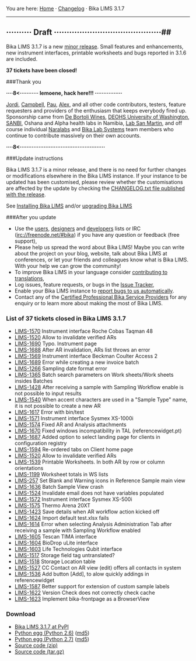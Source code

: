 You are here: [Home](https://github.com/bikalabs/Bika-LIMS/wiki) · [Changelog](https://github.com/bikalabs/Bika-LIMS/wiki/changelog) · Bika LIMS 3.1.7
***
## ·········· Draft ··········································##

Bika LIMS 3.1.7 is a new [minor release](https://github.com/bikalabs/Bika-LIMS/wiki/Release-cycle). Small features and enhancements, new instrument interfaces, printable worksheets and bugs reported in 3.1.6 are included.

**37 tickets have been closed!**

###Thank you

**····8<··········· lemoene, hack here!!! ················**

[Jordi](http://github.com/xispa), [Campbell](http://github.com/rockfruit), [Pau](http://github.com/espurna), [Alex](https://github.com/zylinx), and all other code contributors, testers, feature requesters and providers of the enthusiasm that keeps everybody fired up.  Sponsorship came from [De Bortoli Wines](http://www.debortoli.com.au/), [DEOHS University of Washington](http://deohs.washington.edu/), [SANBI](http://www.sanbi.ac.za/), Oshana and Alpha health labs in Namibia, [Lab San Martin](http://www.laboratoriosanmartin.com/), and off course individual [Naralabs](http://naralabs.com/) and [Bika Lab Systems](http://bikalabs.com/) team members who continue to contribute massively on their own accounts.

**····8<··················································**

###Update instructions

Bika LIMS 3.1.7 is a minor release, and there is no need for further changes or modifications elsewhere in the Bika LIMS instance. If your instance to be updated has been customised, please review whether the customisations are affected by the update by checking the [CHANGELOG.txt file published with the release](https://raw.githubusercontent.com/bikalabs/Bika-LIMS/3.1.7/CHANGELOG.txt).

See [Installing Bika LIMS](https://github.com/bikalabs/Bika-LIMS/blob/0c606e0/INSTALL.rst) and/or [upgrading Bika LIMS](https://github.com/bikalabs/Bika-LIMS/blob/0c606e0/INSTALL.rst)

###After you update
- Use the [users](http://lists.sourceforge.net/lists/listinfo/bika-users), [designers](https://groups.google.com/forum/?hl=en) and [developers](http://lists.sourceforge.net/lists/listinfo/bika-developers) lists or IRC ([irc://freenode.net/#bika](http://webchat.freenode.net?randomnick=1&channels=%23bika&uio=d4)) if you have any question or feedback (free support),
- Please help us spread the word about Bika LIMS! Maybe you can write about the project on your blog, website, talk about Bika LIMS at conferences, or let your friends and colleagues know what is Bika LIMS. With your help we can grow the community!    
- To improve Bika LIMS in your language consider [contributing to translations](https://www.transifex.com/projects/p/bika-lims/),
- Log issues, feature requests, or bugs in the [Issue Tracker](http://jira.bikalabs.com/),
- Enable your Bika LIMS instance to [report bugs to us automatically](https://github.com/bikalabs/Bika-LIMS/blob/0c606e0/INSTALL.rst#log-errors-to-sentrybikalabscom).
- Contact any of the [Certified Professional Bika Service Providers](http://www.bikalims.org/support-and-service-provision) for any enquiry or to learn more about making the most of Bika LIMS.

### List of 37 tickets closed in Bika LIMS 3.1.7

- [LIMS-1570](https://jira.bikalabs.com/browse/LIMS-1570) Instrument interface Roche Cobas Taqman 48
- [LIMS-1520](https://jira.bikalabs.com/browse/LIMS-1520) Allow to invalidate verified ARs
- [LIMS-1690](https://jira.bikalabs.com/browse/LIMS-1690) Typo. Instrument page
- [LIMS-1688](https://jira.bikalabs.com/browse/LIMS-1688) After AR invalidation, ARs list throws an error
- [LIMS-1569](https://jira.bikalabs.com/browse/LIMS-1569) Instrument interface Beckman Coulter Access 2
- [LIMS-1689](https://jira.bikalabs.com/browse/LIMS-1689) Error while creating a new invoice batch
- [LIMS-1266](https://jira.bikalabs.com/browse/LIMS-1266) Sampling date format error
- [LIMS-1365](https://jira.bikalabs.com/browse/LIMS-1365) Batch search parameters on Work sheets/Work sheets insides Batches
- [LIMS-1428](https://jira.bikalabs.com/browse/LIMS-1428) After receiving a sample with Sampling Workflow enable is not possible to input results
- [LIMS-1540](https://jira.bikalabs.com/browse/LIMS-1540) When accent characters are used in a "Sample Type" name, it is not possible to create a new AR
- [LIMS-1617](https://jira.bikalabs.com/browse/LIMS-1617) Error with bin/test
- [LIMS-1571](https://jira.bikalabs.com/browse/LIMS-1571) Instrument interface Sysmex XS-1000i
- [LIMS-1574](https://jira.bikalabs.com/browse/LIMS-1574) Fixed AR and Analysis attachments
- [LIMS-1670](https://jira.bikalabs.com/browse/LIMS-1670) Fixed windows incompatibility in TAL (referencewidget.pt)
- [LIMS-1687](https://jira.bikalabs.com/browse/LIMS-1687) Added option to select landing page for clients in configuration registry
- [LIMS-1594](https://jira.bikalabs.com/browse/LIMS-1594) Re-ordered tabs on Client home page
- [LIMS-1520](https://jira.bikalabs.com/browse/LIMS-1520) Allow to invalidate verified ARs
- [LIMS-1539](https://jira.bikalabs.com/browse/LIMS-1539) Printable Worksheets. In both AR by row or column orientations
- [LIMS-1199](https://jira.bikalabs.com/browse/LIMS-1199) Worksheet totals in WS lists
- [LIMS-257](https://jira.bikalabs.com/browse/LIMS-257) Set Blank and Warning icons in Reference Sample main view
- [LIMS-1636](https://jira.bikalabs.com/browse/LIMS-1636) Batch Sample View crash
- [LIMS-1524](https://jira.bikalabs.com/browse/LIMS-1524) Invalidate email does not have variables populated
- [LIMS-1572](https://jira.bikalabs.com/browse/LIMS-1572) Instrument interface Sysmex XS-500i
- [LIMS-1575](https://jira.bikalabs.com/browse/LIMS-1575) Thermo Arena 20XT
- [LIMS-1423](https://jira.bikalabs.com/browse/LIMS-1423) Save details when AR workflow action kicked off
- [LIMS-1624](https://jira.bikalabs.com/browse/LIMS-1624) Import default test.xlsx fails
- [LIMS-1614](https://jira.bikalabs.com/browse/LIMS-1614) Error when selecting Analysis Administration Tab after receiving a sample with Sampling Workflow enabled
- [LIMS-1605](https://jira.bikalabs.com/browse/LIMS-1605) Tescan TIMA interface
- [LIMS-1604](https://jira.bikalabs.com/browse/LIMS-1604) BioDrop uLite interface
- [LIMS-1603](https://jira.bikalabs.com/browse/LIMS-1603) Life Technologies Qubit interface
- [LIMS-1517](https://jira.bikalabs.com/browse/LIMS-1517) Storage field tag untranslated?
- [LIMS-1518](https://jira.bikalabs.com/browse/LIMS-1518) Storage Location table
- [LIMS-1527](https://jira.bikalabs.com/browse/LIMS-1527) CC Contact on AR view (edit) offers all contacts in system
- [LIMS-1536](https://jira.bikalabs.com/browse/LIMS-1536) Add button [Add], to alow quickly addings in referencewidget
- [LIMS-1587](https://jira.bikalabs.com/browse/LIMS-1587) Better support for extension of custom sample labels
- [LIMS-1622](https://jira.bikalabs.com/browse/LIMS-1622) Version Check does not correctly check cache
- [LIMS-1623](https://jira.bikalabs.com/browse/LIMS-1623) Implement bika-frontpage as a BrowserView

### Download
- [Bika LIMS 3.1.7 at PyPI](https://pypi.python.org/pypi/bika.lims/3.1.7)
- [Python egg (Python 2.6)](https://pypi.python.org/packages/2.6/b/bika.lims/bika.lims-3.1.6-py2.6.egg#md5=a46b3832c2bd13efd20cfac7de3604b8) ([md5](https://pypi.python.org/pypi?:action=show_md5&digest=a46b3832c2bd13efd20cfac7de3604b8))
- [Python egg (Python 2.7)](https://pypi.python.org/packages/2.7/b/bika.lims/bika.lims-3.1.6-py2.7.egg#md5=135edc42993a798c6c19cc41376e2dcf) ([md5](https://pypi.python.org/pypi?:action=show_md5&digest=135edc42993a798c6c19cc41376e2dcf))
- [Source code (zip)](https://github.com/bikalabs/Bika-LIMS/archive/3.1.7.zip)
- [Source code (tar.gz)](https://github.com/bikalabs/Bika-LIMS/archive/3.1.7.tar.gz)